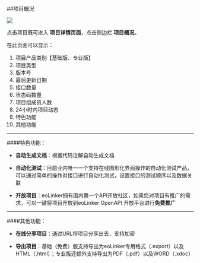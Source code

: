 ##项目概况

![](http://data.eolinker.com/course/TY8VDuSc060de9afad6b659c151041eb5b57f03271a3a44)

点击项目既可进入 **项目详情页面**，点击侧边栏 **项目概况**。

在此页面可以显示：
1. 项目产品类别【基础版、专业版】
2. 项目类型
3. 版本号 
4. 最后更新日期
5. 接口数量
6. 状态码数量
7. 项目组成员人数
8. 24小时内项目动态
9. 特色功能
10. 其他功能

------------

####特色功能：

- **自动生成文档**：根据代码注解自动生成文档

- **自动化测试**：目前业内唯一一个支持在线图形化界面操作的自动化测试产品，可以通过简单的操作对接口进行自动化测试，设置接口的测试顺序以及数据关联

- **开放项目**：eoLinker拥有国内第一个API开放社区，如果您对项目有推广的需求，可以一键将项目开放到eoLinker OpenAPI 开放平台进行**免费推广**

------------

####其他功能：

- **在线分享项目**：通过URL将项目分享出去，支持加密

- **导出项目**：基础（免费）版支持导出为eoLinker专用格式（.export）以及HTML（.html）；专业版还额外支持导出为PDF（.pdf）以及WORD（.xdoc）